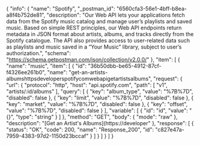 {
  "info": {
    "name": "Spotify",
    "_postman_id": "6560cfa3-56e1-4bff-b8ea-a8f4b752de81",
    "description": "Our Web API lets your applications fetch data from the Spotify music catalog and manage user&rsquo;s playlists and saved music. Based on simple REST principles, our Web API endpoints return metadata in JSON format about artists, albums, and tracks directly from the Spotify catalogue. The API also provides access to user-related data such as playlists and music saved in a &ldquo;Your Music&rdquo; library, subject to user&rsquo;s authorization.",
    "schema": "https://schema.getpostman.com/json/collection/v2.0.0/"
  },
  "item": [
    {
      "name": "music",
      "item": [
        {
          "id": "36b50dbb-be65-4912-87cf-f4326ee261b0",
          "name": "get-an-artists-albumshttpsdeveloperspotifycomwebapigetartistsalbums",
          "request": {
            "url": {
              "protocol": "http",
              "host": "api.spotify.com",
              "path": [
                "v1",
                "artists/:id/albums"
              ],
              "query": [
                {
                  "key": "album_type",
                  "value": "%7B%7D",
                  "disabled": false
                },
                {
                  "key": "limit",
                  "value": "%7B%7D",
                  "disabled": false
                },
                {
                  "key": "market",
                  "value": "%7B%7D",
                  "disabled": false
                },
                {
                  "key": "offset",
                  "value": "%7B%7D",
                  "disabled": false
                }
              ],
              "variable": [
                {
                  "id": "id",
                  "value": "{}",
                  "type": "string"
                }
              ]
            },
            "method": "GET",
            "body": {
              "mode": "raw"
            },
            "description": "[Get an Artist's Albums](https://developer"
          },
          "response": [
            {
              "status": "OK",
              "code": 200,
              "name": "Response_200",
              "id": "c827e47a-7959-4383-97d2-1150d23bccaf"
            }
          ]
        }
      ]
    }
  ]
}